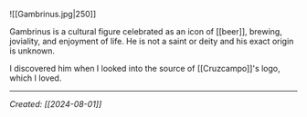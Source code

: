 ![[Gambrinus.jpg|250]]

Gambrinus is a cultural figure celebrated as an icon of [[beer]], brewing, joviality, and enjoyment of life. He is not a saint or deity and his exact origin is unknown.

I discovered him when I looked into the source of [[Cruzcampo]]'s logo, which I loved.

***

*Created: [[2024-08-01]]*